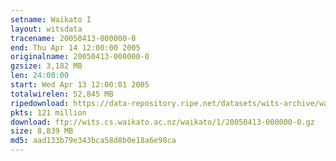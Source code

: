 ```yaml
---
setname: Waikato I
layout: witsdata
tracename: 20050413-000000-0
end: Thu Apr 14 12:00:00 2005
originalname: 20050413-000000-0
gzsize: 3,182 MB
len: 24:00:00
start: Wed Apr 13 12:00:01 2005
totalwirelen: 52,845 MB
ripedownload: https://data-repository.ripe.net/datasets/wits-archive/waikato/1/20050413-000000-0.gz
pkts: 121 million
download: ftp://wits.cs.waikato.ac.nz/waikato/1/20050413-000000-0.gz
size: 8,839 MB
md5: aad133b79e343bca58d8b0e18a6e98ca
---
```

